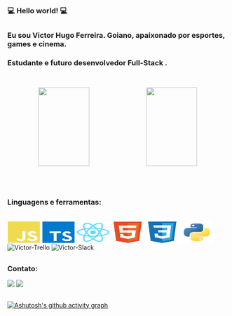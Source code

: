  
##
 ### 💻 Hello world! 💻
##
 
### Eu sou Victor Hugo Ferreira. Goiano, apaixonado por esportes, games e cinema. 
### Estudante e **futuro desenvolvedor Full-Stack** . <br>
##
<br>

<div align="center">
  <img height="180em" width="48%" src="https://github-readme-stats.vercel.app/api?username=victorhugoferreira&show_icons=true&theme=transparent&title_color=4B0082&hide_title=true&hide_border=true&icon_color=4B0082&text_color=000000&include_all_commits=true&count_private=true"/>
    <img height="180em" width="48%" src="https://github-readme-stats.vercel.app/api/top-langs/?username=victorhugoferreira&layout=compact&langs_count=7&theme=transparent&title_color=4B0082&hide_title=true&hide_border=true&icon_color=4B0082&text_color=000000&include_all_commits=true&count_private=true"/>  
</div>

##
<br>

  ### Linguagens e ferramentas:
  
  
 <div style="display: inline_block"><br>
  <img align="center" alt="Victor-Js" height="50" width="75" src="https://raw.githubusercontent.com/devicons/devicon/master/icons/javascript/javascript-plain.svg">
  <img align="center" alt="Victor-Ts" height="50" width="75" src="https://raw.githubusercontent.com/devicons/devicon/master/icons/typescript/typescript-plain.svg">
  <img align="center" alt="Victor-React" height="50" width="75" src="https://raw.githubusercontent.com/devicons/devicon/master/icons/react/react-original.svg">
  <img align="center" alt="Victor-HTML" height="50" width="75" src="https://raw.githubusercontent.com/devicons/devicon/master/icons/html5/html5-original.svg">
  <img align="center" alt="Victor-CSS" height="50" width="75" src="https://raw.githubusercontent.com/devicons/devicon/master/icons/css3/css3-original.svg">
  <img align="center" alt="Victor-Python" height="50" width="75" src="https://raw.githubusercontent.com/devicons/devicon/master/icons/python/python-original.svg">
   <img align="center" alt="Victor-Trello" height="50" width="75" src="https://cdn.jsdelivr.net/gh/devicons/devicon/icons/trello/trello-plain.svg" />
    <img align="center" alt="Victor-Slack" height="50" width="75" src="https://cdn.jsdelivr.net/gh/devicons/devicon/icons/slack/slack-original.svg" />
</div>

##

### Contato:

  
  <a href = "https://criarmeulink.com.br/u/1673910638"><img src="https://img.shields.io/badge/-Gmail-%23333?style=for-the-badge&logo=gmail&logoColor=white" target="_blank"></a>
  <a href = "https://www.linkedin.com/in/victorhugoferreiradev"> <img src="https://img.shields.io/badge/-LinkedIn-%230077B5?style=for-the-badge&logo=linkedin&logoColor=white" target="_blank"></a> 

##

[![Ashutosh's github activity graph](https://github-readme-activity-graph.cyclic.app/graph?username=victorhugoferreira&bg_color=ffffff&color=000000&line=4B0082&point=000000&area=false&hide_border=false)](https://github.com/ashutosh00710/github-readme-activity-graph)
##

